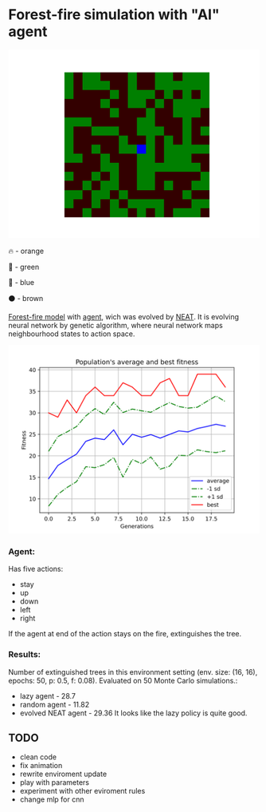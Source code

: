 # Forest-fire simulation with "AI" agent

![](animation/NEATPolicy_simulation.gif)

:fire: - orange

:evergreen_tree: - green

:fire_engine: - blue

:black_circle: - brown

[Forest-fire model](https://en.wikipedia.org/wiki/Forest-fire_model) with [agent](###Agent), wich was evolved by [NEAT](https://neat-python.readthedocs.io/en/latest/). It is evolving neural network by genetic algorithm, where neural network maps neighbourhood states to action space.

![](evolve_results/avg_fitness.svg)

### Agent:
Has five actions:
* stay
* up
* down
* left
* right

If the agent at end of the action stays on the fire, extinguishes the tree.

### Results:
Number of extinguished trees in this environment setting (env. size: (16, 16), epochs: 50, p: 0.5, f: 0.08). Evaluated on 50 Monte Carlo simulations.:
* lazy agent - 28.7
* random agent - 11.82
* evolved NEAT agent - 29.36
It looks like the lazy policy is quite good.

## TODO
* clean code
* fix animation
* rewrite enviroment update
* play with parameters
* experiment with other eviroment rules
* change mlp for cnn